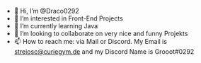 - 👋 Hi, I’m @Draco0292
- 👀 I’m interested in Front-End Projects
- 🌱 I’m currently learning Java
- 💞️ I’m looking to collaborate on very nice and funny Projekts
- 📫 How to reach me: via Mail or Discord. My Email is streiosc@curiegym.de and my Discord Name is Grooot#0292 

<!---
Draco0292/Draco0292 is a ✨ special ✨ repository because its `README.md` (this file) appears on your GitHub profile.
You can click the Preview link to take a look at your changes.
--->
